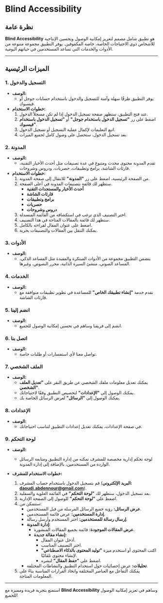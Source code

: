 # Blind Accessibility

## نظرة عامة

**Blind Accessibility** هو تطبيق شامل مصمم لتعزيز إمكانية الوصول وتحسين الإنتاجية للأشخاص ذوي الاحتياجات الخاصة، خاصة المكفوفين. يوفر التطبيق مجموعة متنوعة من الأدوات والخدمات التي تساعد المستخدمين في حياتهم اليومية.

---

## الميزات الرئيسية

### 1. التسجيل والدخول

- **الوصف:**
  - يوفر التطبيق طرقًا سهلة وآمنة للتسجيل والدخول باستخدام حسابات جوجل أو فيسبوك.
- **خطوات الاستخدام:**
  1. عند فتح التطبيق، ستظهر صفحة تسجيل الدخول إذا لم تكن مسجلاً الدخول.
  2. اضغط على زر **"تسجيل الدخول باستخدام جوجل"** أو **"تسجيل الدخول باستخدام فيسبوك"**.
  3. اتبع التعليمات لإكمال عملية التسجيل أو تسجيل الدخول.
  4. بعد تسجيل الدخول، ستحصل على وصول كامل لجميع الميزات.

### 2. المدونة

- **الوصف:**
  - تقدم المدونة محتوى محدث ومتنوع في عدة تصنيفات مثل أحدث الأخبار التقنية، قارئات الشاشة، برامج وتطبيقات، حصريات، ودروس وشروحات.
- **خطوات الاستخدام:**
  1. من الصفحة الرئيسية، اضغط على زر **"المدونة"** للانتقال إلى صفحة المدونة.
  2. ستظهر لك قائمة بتصنيفات المدونة في أعلى الصفحة.
     - **أحدث الأخبار والمستجدات التقنية**
     - **قارئات الشاشة**
     - **برامج وتطبيقات**
     - **حصريات**
     - **دروس وشروحات**
  3. اختر التصنيف الذي ترغب في استكشافه من القائمة المنسدلة.
  4. ستظهر لك قائمة بالمقالات المتاحة في هذا التصنيف.
  5. اضغط على عنوان المقال لقراءته بالكامل.
  6. يمكنك التنقل بين المقالات والتصنيفات بحرية.

### 3. الأدوات

- **الوصف:**
  - يتضمن التطبيق مجموعة من الأدوات المبتكرة والمفيدة مثل المساعد الذكي، المساعد الصوتي، منشئ السيرة الذاتية، محرر النصوص، وغيرها.

### 4. الخدمات

- **الوصف:**
  - نقدم خدمة **"إنشاء تطبيقك الخاص"** للمساعدة في تطوير تطبيقات متوافقة مع قارئات الشاشة.

### 5. انضم إلينا

- **الوصف:**
  - انضم إلى فريقنا وساهم في تحسين إمكانية الوصول للجميع.

### 6. اتصل بنا

- **الوصف:**
  - تواصل معنا لأي استفسارات أو طلبات خاصة.

### 7. الملف الشخصي

- **الوصف:**
  - يمكنك تعديل معلومات ملفك الشخصي عن طريق النقر على **"تعديل الملف الشخصي"**.
  - يمكنك الوصول إلى **"الإعدادات"** لتخصيص التطبيق وفقًا لاحتياجاتك.
  - يمكنك الوصول إلى **"الرسائل"** لعرض الرسائل الخاصة بك.

### 8. الإعدادات

- **الوصف:**
  - في صفحة الإعدادات، يمكنك تعديل إعدادات التطبيق لتناسب احتياجاتك.

### 9. لوحة التحكم

- **الوصف:**
  - لوحة تحكم إدارية مخصصة للمشرف تمكنه من إدارة التطبيق ومتابعة الرسائل الواردة من المستخدمين، بالإضافة إلى إدارة المدونة.

- **خطوات الاستخدام للمشرف:**
  1. قم بتسجيل الدخول باستخدام حساب المشرف (**البريد الإلكتروني: daoudi.abdennour@gmail.com**).
  2. بعد تسجيل الدخول، ستظهر لك **"لوحة التحكم"** في القائمة العلوية والسفلية.
  3. اضغط على **"لوحة التحكم"** للوصول إلى الصفحة الإدارية.
  4. ستتمكن من:
     - **عرض الرسائل:** رؤية جميع الرسائل المرسلة من قبل المستخدمين.
     - **إدارة المستخدمين:** عرض قائمة المستخدمين.
     - **إرسال رسالة للمستخدمين:** اختر المستخدم وأرسل رسالة.
     - **إدارة المدونة:**
       - **عرض المقالات الموجودة:** قائمة بجميع المقالات المنشورة.
       - **إنشاء مقالة جديدة:**
         - أدخل عنوان المقال.
         - اختر التصنيف المناسب.
         - اكتب المحتوى أو استخدم ميزة **"توليد المحتوى بالذكاء الاصطناعي"** لإنشاء محتوى تلقائيًا.
         - اضغط على **"حفظ المقال"** لنشره.
     - **تحليلات:** عرض إحصائيات حول استخدام التطبيق والنشاطات المختلفة.
  5. يمكنك التفاعل مع العناصر المختلفة واتخاذ القرارات المناسبة بناءً على المعلومات المتاحة.

---

استمتع بتجربة فريدة ومميزة مع **Blind Accessibility** وساهم في تعزيز إمكانية الوصول للجميع!